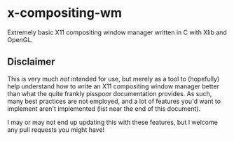 # x-compositing-wm

Extremely basic X11 compositing window manager written in C with Xlib and OpenGL.

## Disclaimer

This is very much *not* intended for use, but merely as a tool to (hopefully) help understand how to write an X11 compositing window manager better than what the quite frankly pisspoor documentation provides.
As such, many best practices are not employed, and a lot of features you'd want to implement aren't implemented (list near the end of this document).

I may or may not end up updating this with these features, but I welcome any pull requests you might have!
